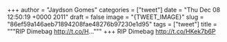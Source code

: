 
+++
author = "Jaydson Gomes"
categories = ["tweet"]
date = "Thu Dec 08 12:50:19 +0000 2011"
draft = false
image = "{TWEET_IMAGE}"
slug = "86ef59a146aeb71894208fae48276b97230e1d95"
tags = ["tweet"]
title = """RIP Dimebag http://t.co/H..."""
+++
RIP Dimebag http://t.co/HKek7b6P
